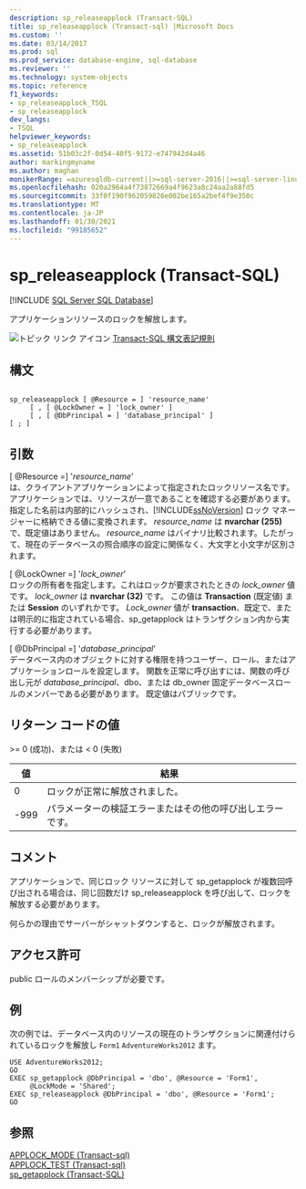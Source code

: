 ```yaml
---
description: sp_releaseapplock (Transact-SQL)
title: sp_releaseapplock (Transact-sql) |Microsoft Docs
ms.custom: ''
ms.date: 03/14/2017
ms.prod: sql
ms.prod_service: database-engine, sql-database
ms.reviewer: ''
ms.technology: system-objects
ms.topic: reference
f1_keywords:
- sp_releaseapplock_TSQL
- sp_releaseapplock
dev_langs:
- TSQL
helpviewer_keywords:
- sp_releaseapplock
ms.assetid: 51b03c2f-0d54-40f5-9172-e747942d4a46
author: markingmyname
ms.author: maghan
monikerRange: =azuresqldb-current||>=sql-server-2016||>=sql-server-linux-2017||=azuresqldb-mi-current
ms.openlocfilehash: 020a2964a4f73872669a4f9623a8c24aa2a88fd5
ms.sourcegitcommit: 33f0f190f962059826e002be165a2bef4f9e350c
ms.translationtype: MT
ms.contentlocale: ja-JP
ms.lasthandoff: 01/30/2021
ms.locfileid: "99185652"
---
```

# <a name="sp_releaseapplock-transact-sql"></a>sp_releaseapplock (Transact-SQL)
[!INCLUDE [SQL Server SQL Database](../../includes/applies-to-version/sql-asdb.md)]

  アプリケーションリソースのロックを解放します。  
  
 ![トピック リンク アイコン](../../database-engine/configure-windows/media/topic-link.gif "トピック リンク アイコン") [Transact-SQL 構文表記規則](../../t-sql/language-elements/transact-sql-syntax-conventions-transact-sql.md)  
  
## <a name="syntax"></a>構文  
  
```  
  
sp_releaseapplock [ @Resource = ] 'resource_name'   
     [ , [ @LockOwner = ] 'lock_owner' ]  
     [ , [ @DbPrincipal = ] 'database_principal' ]  
[ ; ]  
```  
  
## <a name="arguments"></a>引数  
 [ @Resource =] '*resource_name*'  
 は、クライアントアプリケーションによって指定されたロックリソース名です。 アプリケーションでは、リソースが一意であることを確認する必要があります。 指定した名前は内部的にハッシュされ、[!INCLUDE[ssNoVersion](../../includes/ssnoversion-md.md)] ロック マネージャーに格納できる値に変換されます。 *resource_name* は **nvarchar (255)** で、既定値はありません。 *resource_name* はバイナリ比較されます。したがって、現在のデータベースの照合順序の設定に関係なく、大文字と小文字が区別されます。  
  
 [ @LockOwner =] '*lock_owner*'  
 ロックの所有者を指定します。これはロックが要求されたときの *lock_owner* 値です。 *lock_owner* は **nvarchar (32)** です。 この値は **Transaction** (既定値) または **Session** のいずれかです。 *Lock_owner* 値が **transaction**、既定で、または明示的に指定されている場合、sp_getapplock はトランザクション内から実行する必要があります。  
  
 [ @DbPrincipal =] '*database_principal*'  
 データベース内のオブジェクトに対する権限を持つユーザー、ロール、またはアプリケーションロールを設定します。 関数を正常に呼び出すには、関数の呼び出し元が *database_principal*、dbo、または db_owner 固定データベースロールのメンバーである必要があります。 既定値はパブリックです。  
  
## <a name="return-code-values"></a>リターン コードの値  
 \>= 0 (成功)、または < 0 (失敗)  
  
|値|結果|  
|-----------|------------|  
|0|ロックが正常に解放されました。|  
|-999|パラメーターの検証エラーまたはその他の呼び出しエラーです。|  
  
## <a name="remarks"></a>コメント  
 アプリケーションで、同じロック リソースに対して sp_getapplock が複数回呼び出される場合は、同じ回数だけ sp_releaseapplock を呼び出して、ロックを解放する必要があります。  
  
 何らかの理由でサーバーがシャットダウンすると、ロックが解放されます。  
  
## <a name="permissions"></a>アクセス許可  
 public ロールのメンバーシップが必要です。  
  
## <a name="examples"></a>例  
 次の例では、データベース内のリソースの現在のトランザクションに関連付けられているロックを解放し `Form1` `AdventureWorks2012` ます。  
  
```  
USE AdventureWorks2012;  
GO  
EXEC sp_getapplock @DbPrincipal = 'dbo', @Resource = 'Form1',   
     @LockMode = 'Shared';  
EXEC sp_releaseapplock @DbPrincipal = 'dbo', @Resource = 'Form1';  
GO  
```  
  
## <a name="see-also"></a>参照  
 [APPLOCK_MODE &#40;Transact-sql&#41;](../../t-sql/functions/applock-mode-transact-sql.md)   
 [APPLOCK_TEST &#40;Transact-sql&#41;](../../t-sql/functions/applock-test-transact-sql.md)   
 [sp_getapplock &#40;Transact-SQL&#41;](../../relational-databases/system-stored-procedures/sp-getapplock-transact-sql.md)  
  
  
